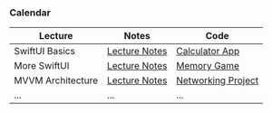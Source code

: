 ### Calendar

| Lecture                     | Notes                              | Code                               |
|-----------------------------|------------------------------------|------------------------------------|
| SwiftUI Basics              | [Lecture Notes](Lecture_Notes/Week1.md) | [Calculator App](Code/Week1_CalculatorApp/) |
| More SwiftUI                | [Lecture Notes](Lecture_Notes/Week2.md) | [Memory Game](Code/Week2_MemoryGame/)       |
| MVVM Architecture           | [Lecture Notes](Lecture_Notes/Week3.md) | [Networking Project](Code/Week3_Networking/)|
| ...   | ...                       | ...                                | ...                                |
